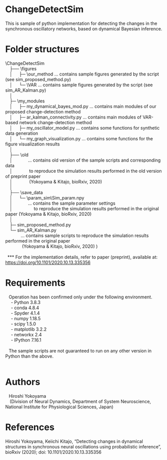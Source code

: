 # ChangeDetectSim
This is sample of python implementation for detecting the changes in the synchronous oscillatory networks, based on dynamical Bayesian inference. <br>

# Folder structures<br>
\ChangeDetectSim<br>
&ensp;&ensp;├── \figures <br>
&ensp;&ensp;│&ensp;&ensp;&ensp;├─ \our_method … contains sample figures generated by the script (see sim_proposed_method.py) <br>
&ensp;&ensp;│&ensp;&ensp;&ensp;└─ \VAR        … contains sample figures generated by the script (see sim_AR_Kalman.py) <br>
&ensp;&ensp;│<br>
&ensp;&ensp;├─ \my_modules<br>
&ensp;&ensp;│&ensp;&ensp;&ensp;├─ my_dynamical_bayes_mod.py … contains main modules of our proposed change-detection method <br>
&ensp;&ensp;│&ensp;&ensp;&ensp;├─ ar_kalman_connectivity.py … contains main modules of VAR-based network change-detection method <br>
&ensp;&ensp;│&ensp;&ensp;&ensp;├─ my_oscillator_model.py    … contains some functions for synthetic data generation <br>
&ensp;&ensp;│&ensp;&ensp;&ensp;└─ my_graph_visualization.py … contains some functions for the figure visualization results <br>
&ensp;&ensp;│<br>
&ensp;&ensp;├── \old <br>
&ensp;&ensp;│&ensp;&ensp;&ensp;&ensp;&ensp;&ensp;&ensp;… contains old version of the sample scripts and corresponding data <br>
&ensp;&ensp;│&ensp;&ensp;&ensp;&ensp;&ensp;&ensp;&ensp;   to reproduce the simulation results performed in the old version of preprint paper<br>
&ensp;&ensp;│&ensp;&ensp;&ensp;&ensp;&ensp;&ensp;&ensp;    (Yokoyama & Kitajo, bioRxiv, 2020) <br>
&ensp;&ensp;│<br>
&ensp;&ensp;├── \save_data <br>
&ensp;&ensp;│&ensp;&ensp;&ensp;└─ \param_sim\Sim_param.npy <br>
&ensp;&ensp;│&ensp;&ensp;&ensp;&ensp;&ensp;&ensp;&ensp;… contains the sample parameter settings <br>
&ensp;&ensp;│&ensp;&ensp;&ensp;&ensp;&ensp;&ensp; &ensp; &ensp; to reproduce the simulation results performed in the original paper (Yokoyama & Kitajo, bioRxiv, 2020) <br>
&ensp;&ensp;│<br>
&ensp;&ensp;├─ sim_proposed_method.py <br>
&ensp;&ensp;└─ sim_AR_Kalman.py <br>
&ensp;&ensp;&ensp;&ensp;&ensp;&ensp;&ensp;… contains sample scripts to reproduce the simulation results performed in the original paper   <br>
&ensp;&ensp;&ensp;&ensp;&ensp;&ensp;&ensp;   (Yokoyama & Kitajo, bioRxiv, 2020) )<br>
<br>
&ensp;*** For the implementation details, refer to paper (preprint), available at: https://doi.org/10.1101/2020.10.13.335356

# Requirements<br>
&ensp; Operation has been confirmed only under the following environment. <br>
&ensp;&ensp; - Python 3.8.3 <br>
&ensp;&ensp; - conda 4.8.4  <br>
&ensp;&ensp; - Spyder 4.1.4 <br>
&ensp;&ensp; - numpy 1.18.5 <br>
&ensp;&ensp; - scipy 1.5.0 <br>
&ensp;&ensp; - matplotlib 3.2.2<br>
&ensp;&ensp; - networkx 2.4 <br>
&ensp;&ensp; - IPython 7.16.1 <br>
&ensp; <br>
&ensp; The sample scripts are not guaranteed to run on any other version in Python than the above.<br>
&ensp; <br>
# Authors<br>
&ensp; Hiroshi Yokoyama<br>
&ensp;&ensp;(Division of Neural Dynamics, Department of System Neuroscience, National Institute for Physiological Sciences, Japan)<br>

# References<br>
Hiroshi Yokoyama, Keiichi Kitajo, “Detecting changes in dynamical structures in synchronous neural oscillations using probabilistic inference”, bioRxiv (2020); doi: 10.1101/2020.10.13.335356
